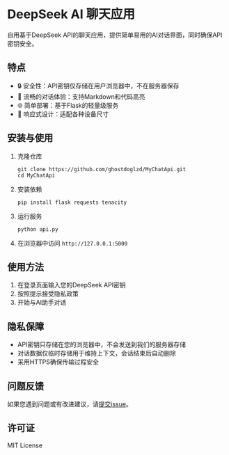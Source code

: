 # DeepSeek AI 聊天应用

自用基于DeepSeek API的聊天应用，提供简单易用的AI对话界面，同时确保API密钥安全。

## 特点

- 🔒 安全性：API密钥仅存储在用户浏览器中，不在服务器保存
- 💬 流畅的对话体验：支持Markdown和代码高亮
- 🌐 简单部署：基于Flask的轻量级服务
- 📱 响应式设计：适配各种设备尺寸

## 安装与使用

1. 克隆仓库
   ```
   git clone https://github.com/ghostdoglzd/MyChatApi.git
   cd MyChatApi
   ```

2. 安装依赖
   ```
   pip install flask requests tenacity
   ```

3. 运行服务
   ```
   python api.py
   ```

4. 在浏览器中访问 `http://127.0.0.1:5000`

## 使用方法

1. 在登录页面输入您的DeepSeek API密钥
2. 按照提示接受隐私政策
3. 开始与AI助手对话

## 隐私保障

- API密钥只存储在您的浏览器中，不会发送到我们的服务器存储
- 对话数据仅临时存储用于维持上下文，会话结束后自动删除
- 采用HTTPS确保传输过程安全

## 问题反馈

如果您遇到问题或有改进建议，请[提交issue](https://github.com/ghostdoglzd/MyChatApi/issues)。

## 许可证

MIT License